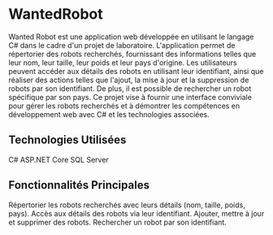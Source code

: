 # WantedRobot

Wanted Robot est une application web développée en utilisant le langage C# dans le cadre d'un projet de laboratoire. 
L'application permet de répertorier des robots recherchés, fournissant des informations telles que leur nom, leur taille, leur poids et leur pays d'origine. 
Les utilisateurs peuvent accéder aux détails des robots en utilisant leur identifiant, ainsi que réaliser des actions telles que l'ajout, la mise à jour et la suppression de robots par son identifiant. 
De plus, il est possible de rechercher un robot spécifique par son pays.
Ce projet vise à fournir une interface conviviale pour gérer les robots recherchés et à démontrer les compétences en développement web avec C# et les technologies associées.

## Technologies Utilisées

C#
ASP.NET Core
SQL Server 

## Fonctionnalités Principales

Répertorier les robots recherchés avec leurs détails (nom, taille, poids, pays).
Accès aux détails des robots via leur identifiant.
Ajouter, mettre à jour et supprimer des robots.
Rechercher un robot par son identifiant.
